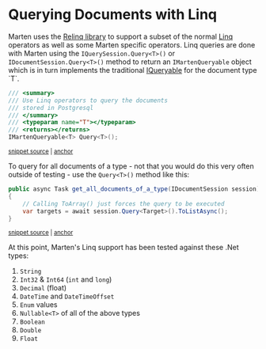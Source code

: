 # Querying Documents with Linq

Marten uses the [Relinq library](https://github.com/re-motion/Relinq) to support a subset of the normal [Linq](https://docs.microsoft.com/en-us/dotnet/csharp/programming-guide/concepts/linq/) operators as well as some Marten specific
operators. Linq queries are done with
Marten using the `IQuerySession.Query<T>()` or `IDocumentSession.Query<T>()` method to return an `IMartenQueryable` object which is in turn
implements the traditional [IQueryable](https://msdn.microsoft.com/en-us/library/system.linq.iqueryable(v=vs.100).aspx) for the document type `T`.

<!-- snippet: sample_querying_with_linq -->
<a id='snippet-sample_querying_with_linq'></a>
```cs
/// <summary>
/// Use Linq operators to query the documents
/// stored in Postgresql
/// </summary>
/// <typeparam name="T"></typeparam>
/// <returns></returns>
IMartenQueryable<T> Query<T>();
```
<sup><a href='https://github.com/JasperFx/marten/blob/master/src/Marten/IQuerySession.cs#L85-L94' title='Snippet source file'>snippet source</a> | <a href='#snippet-sample_querying_with_linq' title='Start of snippet'>anchor</a></sup>
<!-- endSnippet -->

To query for all documents of a type - not that you would do this very often outside of testing - use the `Query<T>()` method like this:

<!-- snippet: sample_query_for_all -->
<a id='snippet-sample_query_for_all'></a>
```cs
public async Task get_all_documents_of_a_type(IDocumentSession session)
{
    // Calling ToArray() just forces the query to be executed
    var targets = await session.Query<Target>().ToListAsync();
}
```
<sup><a href='https://github.com/JasperFx/marten/blob/master/src/Marten.Testing/Examples/LinqExamples.cs#L11-L18' title='Snippet source file'>snippet source</a> | <a href='#snippet-sample_query_for_all' title='Start of snippet'>anchor</a></sup>
<!-- endSnippet -->

At this point, Marten's Linq support has been tested against these .Net types:

1. `String`
1. `Int32` & `Int64` (`int` and `long`)
1. `Decimal` (float)
1. `DateTime` and `DateTimeOffset`
1. `Enum` values
1. `Nullable<T>` of all of the above types
1. `Boolean`
1. `Double`
1. `Float`
